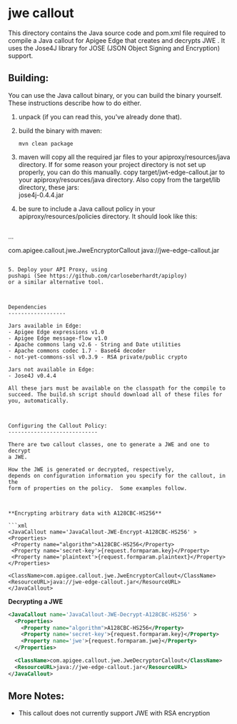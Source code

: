 # jwe callout

This directory contains the Java source code and pom.xml file required
to compile a Java callout for Apigee Edge that creates and decrypts JWE
. It uses the Jose4J library for JOSE (JSON Object Signing and
Encryption) support.

Building:
--------

You can use the Java callout binary, or you can build the binary yourself. 
These instructions describe how to do either. 

1. unpack (if you can read this, you've already done that).

2. build the binary with maven:  
   ```
   mvn clean package
   ```

3. maven will copy all the required jar files to your apiproxy/resources/java directory. 
   If for some reason your project directory is not set up properly, you can do this manually. 
   copy target/jwt-edge-callout.jar to your apiproxy/resources/java directory. 
   Also copy from the target/lib directory, these jars:  
     jose4j-0.4.4.jar

4. be sure to include a Java callout policy in your
   apiproxy/resources/policies directory. It should look like
   this:
    ```xml
<JavaCallout name='JavaCallout-JWE-Encrypt-A128CBC-HS256' >
  <Properties>...</Properties>

  <ClassName>com.apigee.callout.jwe.JweEncryptorCallout</ClassName>
  <ResourceURL>java://jwe-edge-callout.jar</ResourceURL>
</JavaCallout>
   ```

5. Deploy your API Proxy, using 
   pushapi (See https://github.com/carloseberhardt/apiploy)
   or a similar alternative tool.



Dependencies
------------------

Jars available in Edge:   
 - Apigee Edge expressions v1.0
 - Apigee Edge message-flow v1.0
 - Apache commons lang v2.6 - String and Date utilities
 - Apache commons codec 1.7 - Base64 decoder
 - not-yet-commons-ssl v0.3.9 - RSA private/public crypto

Jars not available in Edge:
 - Jose4J v0.4.4

All these jars must be available on the classpath for the compile to
succeed. The build.sh script should download all of these files for
you, automatically.



Configuring the Callout Policy:
----------------------------

There are two callout classes, one to generate a JWE and one to decrypt
a JWE. 

How the JWE is generated or decrypted, respectively,
depends on configuration information you specify for the callout, in the
form of properties on the policy.  Some examples follow. 



**Encrypting arbitrary data with A128CBC-HS256**

```xml
<JavaCallout name='JavaCallout-JWE-Encrypt-A128CBC-HS256' >
  <Properties>
    <Property name="algorithm">A128CBC-HS256</Property>
    <Property name='secret-key'>{request.formparam.key}</Property>
    <Property name='plaintext'>{request.formparam.plaintext}</Property>
  </Properties>

  <ClassName>com.apigee.callout.jwe.JweEncryptorCallout</ClassName>
  <ResourceURL>java://jwe-edge-callout.jar</ResourceURL>
</JavaCallout>
```

**Decrypting a JWE**

```xml
<JavaCallout name='JavaCallout-JWE-Decrypt-A128CBC-HS256' >
  <Properties>
    <Property name="algorithm">A128CBC-HS256</Property>
    <Property name='secret-key'>{request.formparam.key}</Property>
    <Property name='jwe'>{request.formparam.jwe}</Property>
  </Properties>

  <ClassName>com.apigee.callout.jwe.JweDecryptorCallout</ClassName>
  <ResourceURL>java://jwe-edge-callout.jar</ResourceURL>
</JavaCallout>
```


More Notes:
--------

- This callout does not currently support JWE with RSA encryption



